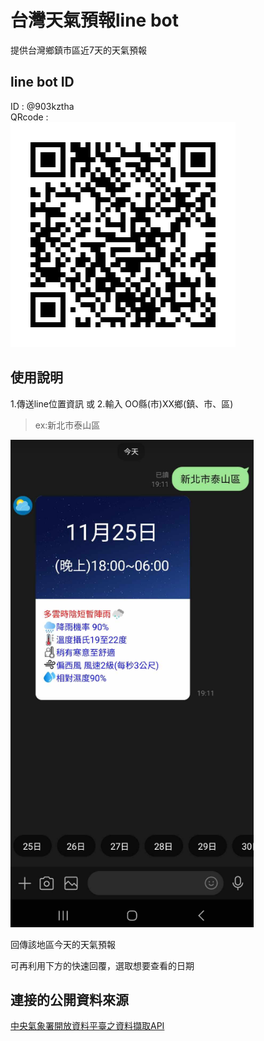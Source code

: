 # 台灣天氣預報line bot

提供台灣鄉鎮市區近7天的天氣預報

## line bot ID

ID : @903kztha<br>
QRcode :<br>
![903kztha](./imgs/903kztha.png)


## 使用說明

1.傳送line位置資訊 或
2.輸入 OO縣(市)XX鄉(鎮、市、區)
>ex:新北市泰山區

![擷取](./imgs/123.PNG)

回傳該地區今天的天氣預報

可再利用下方的快速回覆，選取想要查看的日期


## 連接的公開資料來源

[中央氣象署開放資料平臺之資料擷取API](https://opendata.cwa.gov.tw/dist/opendata-swagger.html#/)
